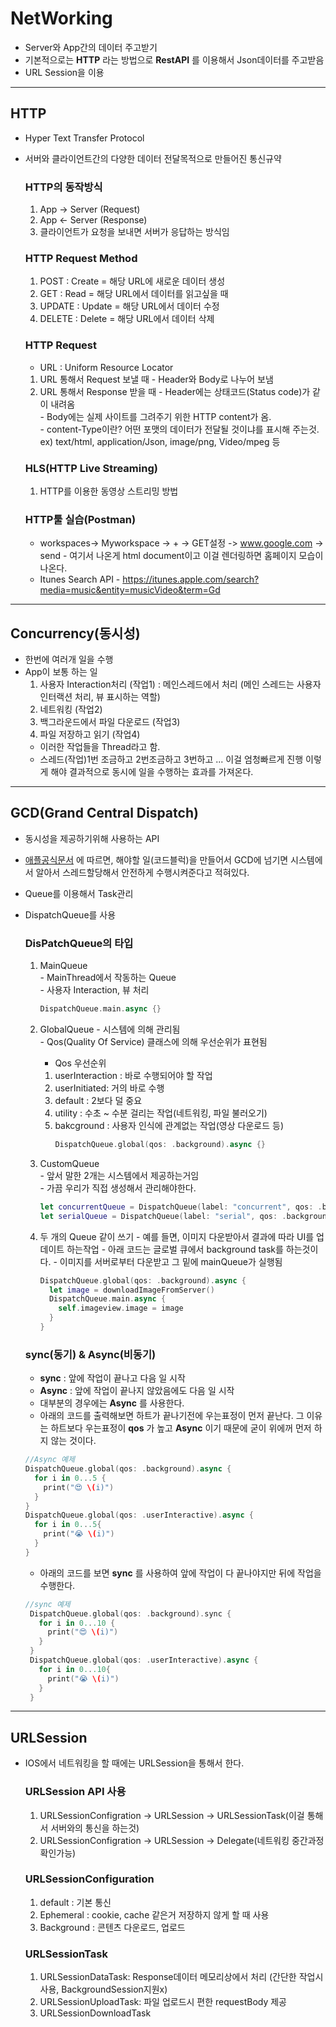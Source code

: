 # NetWorking
- Server와 App간의 데이터 주고받기
- 기본적으로는 **HTTP** 라는 방법으로 **RestAPI** 를 이용해서 Json데이터를 주고받음
- URL Session을 이용
<hr/>

## HTTP
- Hyper Text Transfer Protocol
- 서버와 클라이언트간의 다양한 데이터 전달목적으로 만들어진 통신규약
  ### HTTP의 동작방식
    1. App -> Server (Request)
    2. App <- Server (Response)
    3. 클라이언트가 요청을 보내면 서버가 응답하는 방식임

  ### HTTP Request Method
    1. POST : Create = 해당 URL에 새로운 데이터 생성
    2. GET : Read = 해당 URL에서 데이터를 읽고싶을 때
    3. UPDATE : Update = 해당 URL에서 데이터 수정
    4. DELETE : Delete = 해당 URL에서 데이터 삭제

  ### HTTP Request
   - URL : Uniform Resource Locator
    1. URL 통해서 Request 보낼 때
      - Header와 Body로 나누어 보냄
    2. URL 통해서 Response 받을 때
      - Header에는 상태코드(Status code)가 같이 내려옴</br>
      - Body에는 실제 사이트를 그려주기 위한 HTTP content가 옴.</br>
      - content-Type이란? 어떤 포맷의 데이터가 전달될 것이냐를 표시해 주는것.</br>
      ex) text/html, application/Json, image/png, Video/mpeg 등

  ### HLS(HTTP Live Streaming)
    1. HTTP를 이용한 동영상 스트리밍 방법

  ### HTTP툴 실습(Postman)
     - workspaces-> Myworkspace -> + -> GET설정 -> www.google.com -> send
      - 여기서 나온게 html document이고 이걸 렌더링하면 홈페이지 모습이 나온다.
     - Itunes Search API
      - https://itunes.apple.com/search?media=music&entity=musicVideo&term=Gd
<hr/>

## Concurrency(동시성)
- 한번에 여러개 일을 수행
- App이 보통 하는 일
  1. 사용자 Interaction처리 (작업1) : 메인스레드에서 처리 (메인 스레드는 사용자 인터랙션 처리, 뷰 표시하는 역할)
  2. 네트워킹 (작업2)
  3. 백그라운드에서 파일 다운로드 (작업3)
  4. 파일 저장하고 읽기 (작업4)
  - 이러한 작업들을 Thread라고 함.
  - 스레드(작업)1번 조금하고 2번조금하고 3번하고 ... 이걸 엄청빠르게 진행 이렇게 해야 결과적으로 동시에 일을 수행하는 효과를 가져온다.
<hr/>

## GCD(Grand Central Dispatch)
- 동시성을 제공하기위해 사용하는 API
- [애플공식문서](https://developer.apple.com/documentation/DISPATCH) 에 따르면, 해야할 일(코드블럭)을 만들어서 GCD에 넘기면 시스템에서 알아서 스레드할당해서 안전하게 수행시켜준다고 적혀있다.
- Queue를 이용해서 Task관리
- DispatchQueue를 사용

  ### DisPatchQueue의 타입
    1. MainQueue<br/>
      - MainThread에서 작동하는 Queue<br/>
      - 사용자 Interaction, 뷰 처리<br/>
        ```swift
        DispatchQueue.main.async {}
        ```
      
    2. GlobalQueue
      - 시스템에 의해 관리됨<br/>
      - Qos(Quality Of Service) 클래스에 의해 우선순위가 표현됨<br/>
       - Qos 우선순위<br/>
        1. userInteraction : 바로 수행되어야 할 작업<br/>
        2. userInitiated: 거의 바로 수행<br/>
        3. default : 2보다 덜 중요<br/>
        4. utility : 수초 ~ 수분 걸리는 작업(네트워킹, 파일 불러오기)<br/>
        5. bakcground : 사용자 인식에 관계없는 작업(영상 다운로드 등)<br/>
            ```swift
            DispatchQueue.global(qos: .background).async {}  
            ```
    
    3. CustomQueue<br/>
      - 앞서 말한 2개는 시스템에서 제공하는거임<br/>
      - 가끔 우리가 직접 생성해서 관리해야한다.<br/>
        ```swift
        let concurrentQueue = DispatchQueue(label: "concurrent", qos: .background, attributes: .concurrent)
        let serialQueue = DispatchQueue(label: "serial", qos: .background)
        ```
    4. 두 개의 Queue 같이 쓰기
      - 예를 들면, 이미지 다운받아서 결과에 따라 UI를 업데이트 하는작업
      - 아래 코드는 글로벌 큐에서 background task를 하는것이다.
      - 이미지를 서버로부터 다운받고 그 밑에 mainQueue가 실행됨
        ```swift
        DispatchQueue.global(qos: .background).async {
          let image = downloadImageFromServer()
          DispatchQueue.main.async {
            self.imageview.image = image
          }
        } 
        ```
        
  ### sync(동기) & Async(비동기)
   - **sync** : 앞에 작업이 끝나고 다음 일 시작
   - **Async** : 앞에 작업이 끝나지 않았음에도 다음 일 시작
   - 대부분의 경우에는 **Async** 를 사용한다.
   - 아래의 코드를 출력해보면 하트가 끝나기전에 우는표정이 먼저 끝난다. 그 이유는 하트보다 우는표정이 **qos** 가 높고 **Async** 이기 때문에 굳이 위에꺼 먼저 하지 않는 것이다.
    ```swift
    //Async 예제
    DispatchQueue.global(qos: .background).async {
      for i in 0...5 {
        print("😍 \(i)") 
      }
    }
    DispatchQueue.global(qos: .userInteractive).async {
      for i in 0...5{
        print("😭 \(i)")
      }
    }
    ```
  - 아래의 코드를 보면 **sync** 를 사용하여 앞에 작업이 다 끝나야지만 뒤에 작업을 수행한다.
   ```swift
   //sync 예제
    DispatchQueue.global(qos: .background).sync {
      for i in 0...10 {
        print("😍 \(i)") 
      }
    }
    DispatchQueue.global(qos: .userInteractive).async {
      for i in 0...10{
        print("😭 \(i)")
      }
    }
   ```
<hr/>

## URLSession
- IOS에서 네트워킹을 할 때에는 URLSession을 통해서 한다.

  ### URLSession API 사용
    1. URLSessionConfigration -> URLSession -> URLSessionTask(이걸 통해서 서버와의 통신을 하는것)
    2. URLSessionConfigration -> URLSession -> Delegate(네트워킹 중간과정 확인가능)
    
  ### URLSessionConfiguration
    1. default : 기본 통신
    2. Ephemeral : cookie, cache 같은거 저장하지 않게 할 때 사용
    3. Background : 콘텐츠 다운로드, 업로드

  ### URLSessionTask
    1. URLSessionDataTask: Response데이터 메모리상에서 처리 (간단한 작업시 사용, BackgroundSession지원x)
    2. URLSessionUploadTask: 파일 업로드시 편한 requestBody 제공
    3. URLSessionDownloadTask
    
